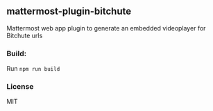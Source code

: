 ## mattermost-plugin-bitchute
Mattermost web app plugin to generate an embedded videoplayer for Bitchute urls

### Build:
Run `npm run build`

### License
MIT